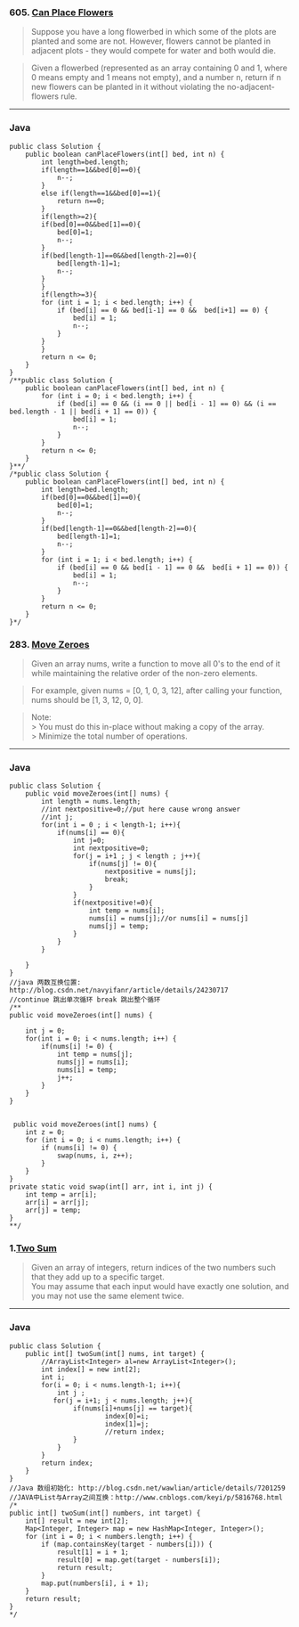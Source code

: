 ### 605. [Can Place Flowers](https://leetcode.com/problems/can-place-flowers/#/description)
>Suppose you have a long flowerbed in which some of the plots are planted and some are not. However, flowers cannot be planted in adjacent plots - they would compete for water and both would die.  

>Given a flowerbed (represented as an array containing 0 and 1, where 0 means empty and 1 means not empty), and a number n, return if n new flowers can be planted in it without violating the no-adjacent-flowers rule.  
----
### Java
```
public class Solution {
    public boolean canPlaceFlowers(int[] bed, int n) {
        int length=bed.length;
        if(length==1&&bed[0]==0){
            n--;
        }
        else if(length==1&&bed[0]==1){
            return n==0;
        }
        if(length>=2){
        if(bed[0]==0&&bed[1]==0){
            bed[0]=1;
            n--;
        }
        if(bed[length-1]==0&&bed[length-2]==0){
            bed[length-1]=1;
            n--;
        }
        }
        if(length>=3){
        for (int i = 1; i < bed.length; i++) {
            if (bed[i] == 0 && bed[i-1] == 0 &&  bed[i+1] == 0) {
                bed[i] = 1;
                n--;
            }
        }
        }
        return n <= 0;        
    }
}
/**public class Solution {
    public boolean canPlaceFlowers(int[] bed, int n) {
        for (int i = 0; i < bed.length; i++) {
            if (bed[i] == 0 && (i == 0 || bed[i - 1] == 0) && (i == bed.length - 1 || bed[i + 1] == 0)) {
                bed[i] = 1;
                n--;
            }
        }
        return n <= 0;        
    }
}**/ 
/*public class Solution {
    public boolean canPlaceFlowers(int[] bed, int n) {
        int length=bed.length;
        if(bed[0]==0&&bed[1]==0){
            bed[0]=1;
            n--;
        }
        if(bed[length-1]==0&&bed[length-2]==0){
            bed[length-1]=1;
            n--;
        }
        for (int i = 1; i < bed.length; i++) {
            if (bed[i] == 0 && bed[i - 1] == 0 &&  bed[i + 1] == 0)) {
                bed[i] = 1;
                n--;
            }
        }
        return n <= 0;        
    }
}*/
```
### 283. [Move Zeroes](https://leetcode.com/problems/move-zeroes/#/description)
> Given an array nums, write a function to move all 0's to the end of it while maintaining the relative order of the non-zero elements.  

>For example, given nums = [0, 1, 0, 3, 12], after calling your function, nums should be [1, 3, 12, 0, 0].  

>Note:  
    >  You must do this in-place without making a copy of the array.  
    >  Minimize the total number of operations.  
 ----

### Java
```
public class Solution {
    public void moveZeroes(int[] nums) {
        int length = nums.length;
        //int nextpositive=0;//put here cause wrong answer
        //int j;
        for(int i = 0 ; i < length-1; i++){
            if(nums[i] == 0){
                int j=0;
                int nextpositive=0;
                for(j = i+1 ; j < length ; j++){
                    if(nums[j] != 0){
                        nextpositive = nums[j];
                        break;
                    }
                }
                if(nextpositive!=0){
                    int temp = nums[i];
                    nums[i] = nums[j];//or nums[i] = nums[j]
                    nums[j] = temp;
                }
            }
        }
        
    }
}
//java 两数互换位置: http://blog.csdn.net/navyifanr/article/details/24230717
//continue 跳出单次循环 break 跳出整个循环
/**
public void moveZeroes(int[] nums) {

    int j = 0;
    for(int i = 0; i < nums.length; i++) {
        if(nums[i] != 0) {
            int temp = nums[j];
            nums[j] = nums[i];
            nums[i] = temp;
            j++;
        }
    }
}


 public void moveZeroes(int[] nums) {
    int z = 0;
    for (int i = 0; i < nums.length; i++) {
        if (nums[i] != 0) {
            swap(nums, i, z++);
        }
    }
}
private static void swap(int[] arr, int i, int j) {
    int temp = arr[i];
    arr[i] = arr[j];
    arr[j] = temp;
}
**/
```
### 1.[Two Sum](https://leetcode.com/problems/two-sum/#/description)
>Given an array of integers, return indices of the two numbers such that they add up to a specific target.  
>You may assume that each input would have exactly one solution, and you may not use the same element twice.  
----
### Java
```
public class Solution {
    public int[] twoSum(int[] nums, int target) {
        //ArrayList<Integer> al=new ArrayList<Integer>();
        int index[] = new int[2]; 
        int i;
        for(i = 0; i < nums.length-1; i++){
            int j ;
           for(j = i+1; j < nums.length; j++){
                if(nums[i]+nums[j] == target){
                        index[0]=i;
                        index[1]=j;
                        //return index;
                }
            }
        }
        return index;
    }
}
//Java 数组初始化: http://blog.csdn.net/wawlian/article/details/7201259
//JAVA中List与Array之间互换：http://www.cnblogs.com/keyi/p/5816768.html
/*
public int[] twoSum(int[] numbers, int target) {
    int[] result = new int[2];
    Map<Integer, Integer> map = new HashMap<Integer, Integer>();
    for (int i = 0; i < numbers.length; i++) {
        if (map.containsKey(target - numbers[i])) {
            result[1] = i + 1;
            result[0] = map.get(target - numbers[i]);
            return result;
        }
        map.put(numbers[i], i + 1);
    }
    return result;
}
*/

```
